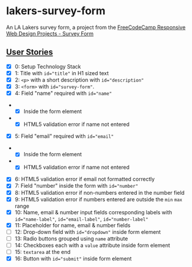 # lakers-survey-form

An LA Lakers survey form, a project from the [FreeCodeCamp Responsive Web Design Projects - Survey Form](https://www.freecodecamp.org/learn/responsive-web-design/responsive-web-design-projects/build-a-survey-form)

## [User Stories](https://github.com/agnes-nuguid/lakers-survey-form/issues/1)

- [x] 0: Setup Technology Stack
- [x] 1: Title with `id="title"` in H1 sized text
- [x] 2: `<p>` with a short description with `id="description"`
- [x] 3: `<form>` with `id="survey-form"`.
- [x] 4: Field "name" required with `id="name"`
- - [x] Inside the form element
- - [x] HTML5 validation error if name not entered
- [x] 5: Field "email" required with `id="email"`
- - [x] Inside the form element
- - [x] HTML5 validation error if name not entered
- [x] 6: HTML5 validation error if email not formatted correctly
- [x] 7: Field "number" inside the form with `id="number"`
- [x] 8: HTML5 validation error if non-numbers entered in the number field
- [x] 9: HTML5 validation error if numbers entered are outside the `min` `max` range
- [x] 10: Name, email & number input fields corresponding labels with `id="name-label"`, `id="email-label"`, `id="number-label"`
- [x] 11: Placeholder for name, email & number fields
- [ ] 12: Drop-down field with `id="dropdown"` inside form element
- [ ] 13: Radio buttons grouped using `name` attribute
- [ ] 14: Checkboxes each with a `value` attribute inside form element
- [ ] 15: `textarea` at the end
- [x] 16: Button with `id="submit"` inside form element
